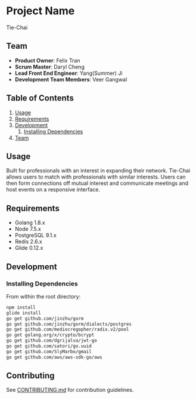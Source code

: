 # Project Name

Tie-Chai 

## Team

  - __Product Owner__: Felix Tran
  - __Scrum Master__: Daryl Cheng
  - __Lead Front End Engineer__: Yang(Summer) Ji
  - __Development Team Members__: Veer Gangwal

## Table of Contents

1. [Usage](#Usage)
1. [Requirements](#requirements)
1. [Development](#development)
    1. [Installing Dependencies](#installing-dependencies)
1. [Team](#team)

## Usage

Built for professionals with an interest in expanding their network. Tie-Chai allows users to match with professionals with similar interests. Users can then form connections off mutual interest and communicate meetings and host events on a responsive interface.

## Requirements

- Golang 1.8.x
- Node 7.5.x
- PostgreSQL 9.1.x
- Redis 2.6.x
- Glide 0.12.x

## Development

### Installing Dependencies

From within the root directory:

```sh
npm install
glide install
go get github.com/jinzhu/gorm
go get github.com/jinzhu/gorm/dialects/postgres
go get github.com/mediocregopher/radix.v2/pool
go get golang.org/x/crypto/bcrypt
go get github.com/dgrijalva/jwt-go
go get github.com/satori/go.uuid
go get github.com/SlyMarbo/gmail
go get github.com/aws/aws-sdk-go/aws
```

## Contributing

See [CONTRIBUTING.md](CONTRIBUTING.md) for contribution guidelines.
